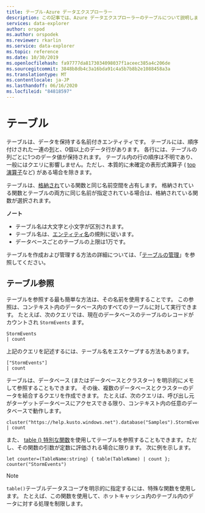 ```yaml
---
title: テーブル-Azure データエクスプローラー
description: この記事では、Azure データエクスプローラーのテーブルについて説明します。
services: data-explorer
author: orspod
ms.author: orspodek
ms.reviewer: rkarlin
ms.service: data-explorer
ms.topic: reference
ms.date: 10/30/2019
ms.openlocfilehash: fa97777da8173034098037f1aceec385a4c206de
ms.sourcegitcommit: 3848b8db4c3a16bda91c4a5b7b8b2e1088458a3a
ms.translationtype: MT
ms.contentlocale: ja-JP
ms.lasthandoff: 06/16/2020
ms.locfileid: "84818597"
---
```

# <a name="tables"></a>テーブル

テーブルは、データを保持する名前付きエンティティです。 テーブルには、順序付けされた一連の[列](./columns.md)と、0個以上のデータ行があります。 各行には、テーブルの列ごとに1つのデータ値が保持されます。 テーブル内の行の順序は不明であり、一般にはクエリに影響しません。ただし、本質的に未確定の表形式演算子 ( [top 演算子](../topoperator.md)など) がある場合を除きます。

テーブルは、[格納され](./stored-functions.md)ている関数と同じ名前空間を占有します。
格納されている関数とテーブルの両方に同じ名前が指定されている場合は、格納されている関数が選択されます。

**ノート**  

* テーブル名は大文字と小文字が区別されます。
* テーブル名は、[エンティティ名](./entity-names.md)の規則に従います。
* データベースごとのテーブルの上限は1万です。


テーブルを作成および管理する方法の詳細については、「[テーブルの管理](../../management/tables.md)」を参照してください。

## <a name="table-references"></a>テーブル参照

テーブルを参照する最も簡単な方法は、その名前を使用することです。 この参照は、コンテキスト内のデータベース内のすべてのテーブルに対して実行できます。 たとえば、次のクエリでは、現在のデータベースのテーブルのレコードがカウントされ `StormEvents` ます。

```kusto
StormEvents
| count
```

上記のクエリを記述するには、テーブル名をエスケープする方法もあります。

```kusto
["StormEvents"]
| count
```

テーブルは、データベース (またはデータベースとクラスター) を明示的にメモして参照することもできます。 その後、複数のデータベースとクラスターのデータを結合するクエリを作成できます。 たとえば、次のクエリは、呼び出し元がターゲットデータベースにアクセスできる限り、コンテキスト内の任意のデータベースで動作します。

```kusto
cluster("https://help.kusto.windows.net").database("Samples").StormEvents
| count
```

また、 [table () 特別な関数](../tablefunction.md)を使用してテーブルを参照することもできます。ただし、その関数の引数が定数に評価される場合に限ります。 次に例を示します。

```kusto
let counter=(TableName:string) { table(TableName) | count };
counter("StormEvents")
```

> [!NOTE]
> `table()`テーブルデータスコープを明示的に指定するには、特殊な関数を使用します。 たとえば、この関数を使用して、ホットキャッシュ内のテーブル内のデータに対する処理を制限します。
